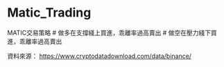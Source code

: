 # Matic_Trading
MATIC交易策略 #       做多在支撐綫上買進，乖離率過高賣出 #       做空在壓力綫下買進，乖離率過高賣出


資料來源：
https://www.cryptodatadownload.com/data/binance/
